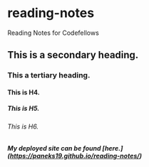 # reading-notes
Reading Notes for Codefellows

## This is a secondary heading.

### This a tertiary heading.

#### This is H4.

##### This is H5.

###### This is H6.



##### My deployed site can be found [here.] (https://paneks19.github.io/reading-notes/)
